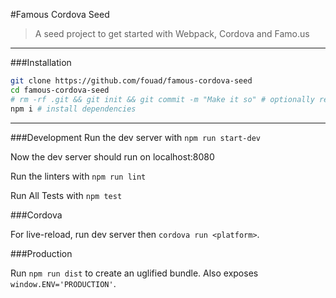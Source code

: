 #Famous Cordova Seed
> A seed project to get started with Webpack, Cordova and Famo.us

---

###Installation

```bash
git clone https://github.com/fouad/famous-cordova-seed
cd famous-cordova-seed
# rm -rf .git && git init && git commit -m "Make it so" # optionally reset git history
npm i # install dependencies
```

---

###Development
Run the dev server with ```npm run start-dev```

Now the dev server should run on localhost:8080

Run the linters with ```npm run lint```

Run All Tests with ```npm test```

###Cordova

For live-reload, run dev server then ```cordova run <platform>```.

###Production

Run ```npm run dist``` to create an uglified bundle. Also exposes ```window.ENV='PRODUCTION'```.